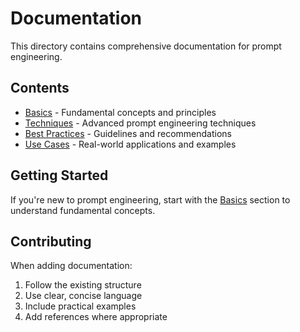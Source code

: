# Documentation

This directory contains comprehensive documentation for prompt engineering.

## Contents

- [Basics](./basics/) - Fundamental concepts and principles
- [Techniques](./techniques/) - Advanced prompt engineering techniques
- [Best Practices](./best-practices/) - Guidelines and recommendations
- [Use Cases](./use-cases/) - Real-world applications and examples

## Getting Started

If you're new to prompt engineering, start with the [Basics](./basics/) section to understand fundamental concepts.

## Contributing

When adding documentation:
1. Follow the existing structure
2. Use clear, concise language
3. Include practical examples
4. Add references where appropriate
